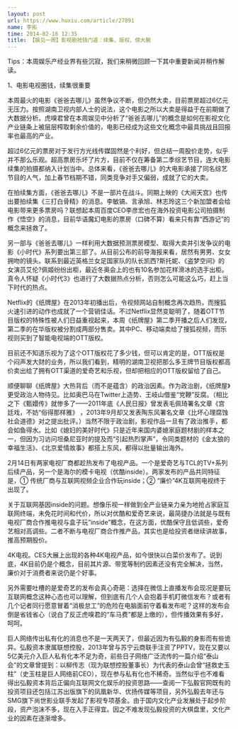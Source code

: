 ```yaml
---
layout: post
url: https://www.huxiu.com/article/27891
name: 李拓
time: 2014-02-16 12:35
title: 【娱见一周】影视剧抢钱门道：续集、版权、傍大腕
---
```

Tips：本周娱乐产经业界有些沉寂，我们来稍微回顾一下其中重要新闻并稍作解读。

1、电影电视圈钱，续集很重要

本周最火的电影《爸爸去哪儿》虽然争议不断，但仍然大卖，目前票房超过6亿元无压力。按照湖南卫视内部人士的说法，这个电影之所以大卖是得益于在前期做了大数据分析。虎嗅君曾在本周娱见中分析了“爸爸去哪儿”的概念是如何在影视文化产业链条上被层层榨取剩余价值的，电影已经成为这些文化概念中最具挑战且回报率也最高的产业。

超过6亿元的票房对于发行方光线传媒固然是个利好，但总结一周股价走势，似乎并不那么乐观。超高票房乐坏了片方，目前不仅在筹备第二季综艺节目，连大电影续集的拍摄都纳入计划当中。总体来看，《爸爸去哪儿》的大电影承接了同名综艺节目的人气，加上春节档期不错，同类竞争对手又偏弱，成就了它的大卖。

在拍续集方面，《爸爸去哪儿》不是一部片在战斗。同期上映的《大闹天宫》也传出要拍续集《三打白骨精》的消息。李敏镐、言承旭、林志玲这三个新加盟者会给电影带来更多票房吗？联想起本周百度CEO李彦宏也在海外投资电影公司拍摄制作《悟空》的消息，目前华语魔幻电影的票房（口碑不算）看来只有靠“西游记”的概念来拯救了。

另一部与《爸爸去哪儿》一样利用大数据预测票房模型、取得大卖并引发争议的电影《小时代》系列要出第三部了。从目前公布的前导海报来看，居然有男男、女女拥吻的镜头。联系到最近英格兰女足国家队的队长凯西?斯托妮、《盗梦空间》的女演员艾伦?佩姬纷纷出柜，最近冬奥会上的也有10名参加花样滑冰的选手出柜。真令人怀疑《小时代3》也进行了大数据热点分析，否则怎么可能这么巧，赶上当下时代的热点。

Netflix的《纸牌屋》在2013年初播出后，令视频网站自制概念再次趋热，而搜狐火速引进的动作也成就了一个营销佳话。不过Netflix显然变聪明了，随着OTT节目版权的特殊性被人们日益重视起来，本周《纸牌屋》第二季开播之后人们发现，第二季的在华版权被分割成两部分售卖。其中PC、移动端卖给了搜狐视频，而乐视则买到了智能电视端的OTT版权。

目前还不知道乐视为了这个OTT版权花了多少钱，但可以肯定的是，OTT版权是个闷声发大财的业务，所以我们看到，精明的湖南卫视把那么多王牌节目版权都高价卖出给了拥有OTT渠道的爱奇艺和乐视，但却把相应的OTT版权留给了自己。

顺便聊聊《纸牌屋》大热背后（而不是蕴含）的政治因素。作为政治剧，《纸牌屋》更受政治人物待见。比如奥巴马在Twitter上造势、王岐山借鉴“党鞭”反腐。（相比之下《甄嬛传》就惨多了——2011年底《人民日报》曾发表毛佩琦署名文章《宫廷戏，不妨“俗得那样雅》 ，2013年9月却又发表陶东风署名文章《比坏心理腐蚀社会道德》对之提出批评。）当然不限于政治剧，影视作品一旦有了政治推手，都会如鱼得水。比如《媳妇的美好时代》只是近年来国内婆媳家庭题材剧的样本之一，但因为习访问坦桑尼亚时的提及而“引起热烈掌声”，令同类题材的《金太狼的幸福生活》、《北京爱情故事》都搭上东风，都得以批量输出海外。

2月14日有两家电视厂商都趁热发布了电视产品。一个是爱奇艺与TCL的TV+系列后续产品，另一个是海尔的模卡电视（优酷inside）。两家发布的产品共同特征是，① 传统厂商与互联网视频企业合作玩inside；② “廉价”4K互联网电视终于出现了。

关于互联网基因inside的问题。想像乐视一样做到全产业链亲力亲为地抢占家庭互联网终端，未免花时间和代价，所以对优酷和爱奇艺来说，最简捷办法就是与既有电视厂商合作推电视与盒子玩”inside”概念，在这方面，优酷保守且低调些，爱奇艺相对高调些。二者不断与电视厂商合作推产品，其实也是给投资者继续讲故事，推高预期股价。

4K电视。CES大展上出现的各种4K电视产品，如今很快以白菜价发布了。说到底，4K目前仍是个概念，目前其片源、带宽等制约因素还没有完全解决，当然，廉价对于消费者来说仍是个好事。

另外需要吐槽的是爱奇艺的发布会真心奇葩：选择在微信上直播发布会现况是要玩互联网概念这种心态也可以理解，但到底有几个人会抱着手机盯微信发布？或者有几个记者同行愿意冒着“消极怠工”的危险在电脑面前守着看发布呢？这样的发布会倒是省钱省心（说白了反正虎嗅君的“车马费”都是上缴的），但传播效果有多好，呵呵。

巨人网络传出私有化的消息也不是一天两天了，但最近因为有弘毅的身影而有些诡异。弘毅资本隶属联想控股，2013年曾与苏宁云商联手注资了PPTV，现在又要以5亿美元介入巨人私有化本不足为奇，前些日子网络广泛流传的一篇介绍“泰山会”的文章曾提到：以柳传志（现为联想控股董事长）为代表的泰山会曾“拯救史玉柱”（史玉柱是巨人网络前CEO），现在参与私有化也不稀奇。当然似乎也不难看得出弘毅资本背后正偏向互联网文化娱乐的投资思路——查阅一下弘毅官网既有的投资项目还包括江苏出版旗下的凤凰新华、优扬传媒等项目，另外弘毅去年还与SMG旗下尚世影业联手发起了影视专项基金。由于国内文化产业发展处于起步阶段，资产泡沫不多，现在入手正得宜。因之不难发现弘毅投资的大棋盘里，文化产业的因素在逐渐增多。

